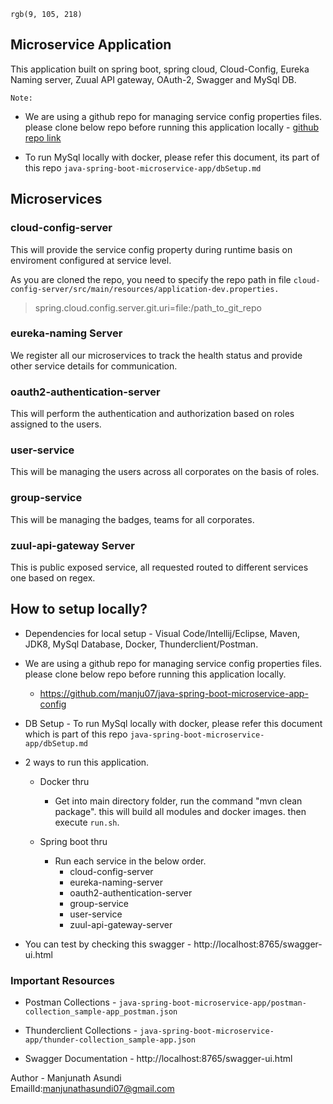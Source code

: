 
`rgb(9, 105, 218)` 
##  Microservice Application

This application built on spring boot, spring cloud, Cloud-Config, Eureka Naming server, Zuual API gateway, OAuth-2, Swagger and MySql DB.

`Note:`
- We are using a github repo for managing service config properties files. please clone below repo before running this application locally - [github repo link](https://github.com/manju07/java-spring-boot-microservice-app-config)

- To run MySql locally with docker, please refer this document, its part of this repo `java-spring-boot-microservice-app/dbSetup.md`


## Microservices

### cloud-config-server 
This will provide the service config property during runtime basis on enviroment configured at service level. 

As you are cloned the repo, you need to specify the repo path in file `cloud-config-server/src/main/resources/application-dev.properties.`

> spring.cloud.config.server.git.uri=file:/path_to_git_repo

### eureka-naming Server
We register all our microservices to track the health status and provide other service details for communication.

### oauth2-authentication-server
This will perform the authentication and authorization based on roles assigned to the users.

### user-service
This will be managing the users across all corporates on the basis of roles.

### group-service
This will be managing the badges, teams for all corporates.

### zuul-api-gateway Server
This is public exposed service, all requested routed to different services one based on regex.


## How to setup locally?
* Dependencies for local setup - Visual Code/Intellij/Eclipse, Maven, JDK8, MySql Database, Docker, Thunderclient/Postman.

* We are using a github repo for managing service config properties files. please clone below repo before running this application locally. 
    - https://github.com/manju07/java-spring-boot-microservice-app-config

* DB Setup - To run MySql locally with docker, please refer this document which is part of this repo `java-spring-boot-microservice-app/dbSetup.md`

* 2 ways to run this application.
    - Docker thru 
        - Get into main directory folder, run the command "mvn clean package". this will build all modules and docker images. then execute `run.sh`. 

    - Spring boot thru
        - Run each service in the below order.
        	- cloud-config-server
		    - eureka-naming-server
		    - oauth2-authentication-server
		    - group-service
		    - user-service
		    - zuul-api-gateway-server
* You can test by checking this swagger - http://localhost:8765/swagger-ui.html


### Important Resources  

- Postman Collections - 
`java-spring-boot-microservice-app/postman-collection_sample-app_postman.json`

- Thunderclient Collections - 
`java-spring-boot-microservice-app/thunder-collection_sample-app.json`

- Swagger Documentation - http://localhost:8765/swagger-ui.html


Author - Manjunath Asundi \
EmailId:manjunathasundi07@gmail.com 